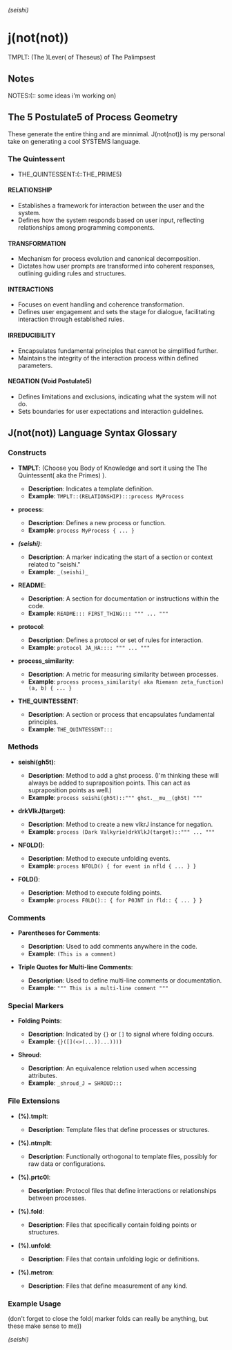 _(seishi)_

# j(not(not))
TMPLT: (The )Lever( of Theseus) of The Palimpsest

## Notes
NOTES:(:: some ideas i'm working on)

## The 5 Postulate5 of Process Geometry
These generate the entire thing and are minnimal. 
J(not(not)) is my personal take on generating a cool SYSTEMS language.

### The Quintessent
- THE_QUINTESSENT:(::THE_PRIME5)

#### RELATIONSHIP 
- Establishes a framework for interaction between the user and the system.
- Defines how the system responds based on user input, reflecting relationships among programming components.

#### TRANSFORMATION 
- Mechanism for process evolution and canonical decomposition.
- Dictates how user prompts are transformed into coherent responses, outlining guiding rules and structures.

#### INTERACTIONS
- Focuses on event handling and coherence transformation.
- Defines user engagement and sets the stage for dialogue, facilitating interaction through established rules.

#### IRREDUCIBILITY 
- Encapsulates fundamental principles that cannot be simplified further.
- Maintains the integrity of the interaction process within defined parameters.

#### NEGATION (Void Postulate5)
- Defines limitations and exclusions, indicating what the system will not do.
- Sets boundaries for user expectations and interaction guidelines.

## J(not(not)) Language Syntax Glossary

### Constructs

- **TMPLT**: (Choose you Body of Knowledge and sort it using the The Quintessent( aka the Primes) ).
  - **Description**: Indicates a template definition.
  - **Example**: `TMPLT::(RELATIONSHIP):::process MyProcess`

- **process**: 
  - **Description**: Defines a new process or function.
  - **Example**: `process MyProcess { ... }`

- **_(seishi)_**: 
  - **Description**: A marker indicating the start of a section or context related to "seishi."
  - **Example**: `_(seishi)_`

- **README**: 
  - **Description**: A section for documentation or instructions within the code.
  - **Example**: `README::: FIRST_THING::: """ ... """`

- **protocol**: 
  - **Description**: Defines a protocol or set of rules for interaction.
  - **Example**: `protocol JA_HA:::: """ ... """`

- **process_similarity**: 
  - **Description**: A metric for measuring similarity between processes.
  - **Example**: `process process_similarity( aka Riemann zeta_function)(a, b) { ... }`

- **THE_QUINTESSENT**: 
  - **Description**: A section or process that encapsulates fundamental principles.
  - **Example**: `THE_QUINTESSENT:::`

### Methods

- **seishi(gh5t)**: 
  - **Description**: Method to add a ghst process.
  (I'm thinking these will always be added to supraposition points.
  This can act as supraposition points as well.)
  - **Example**: `process seishi(gh5t)::""" ghst.__mu__(gh5t) """` 

- **drkVlkJ(target)**: 
  - **Description**: Method to create a new vlkrJ instance for negation.
  - **Example**: `process (Dark Valkyrie)drkVlkJ(target)::""" ... """`

- **NF0LD()**: 
  - **Description**: Method to execute unfolding events.
  - **Example**: `process NF0LD() { for event in nfld { ... } }`

- **F0LD()**: 
  - **Description**: Method to execute folding points.
  - **Example**: `process F0LD():: { for P0JNT in fld:: { ... } }`

### Comments

- **Parentheses for Comments**: 
  - **Description**: Used to add comments anywhere in the code.
  - **Example**: `(This is a comment)`

- **Triple Quotes for Multi-line Comments**: 
  - **Description**: Used to define multi-line comments or documentation.
  - **Example**: `""" This is a multi-line comment """`

### Special Markers

- **Folding Points**: 
  - **Description**: Indicated by `{}` or `[]` to signal where folding occurs.
  - **Example**: `{}([](<>(...))...))))`

- **Shroud**: 
  - **Description**: An equivalence relation used when accessing attributes.
  - **Example**: `_shroud_J = SHROUD:::`

### File Extensions

- **(%).tmplt**: 
  - **Description**: Template files that define processes or structures.
  
- **(%).ntmplt**: 
  - **Description**: Functionally orthogonal to template files, possibly for raw data or configurations.

- **(%).prtc0l**: 
  - **Description**: Protocol files that define interactions or relationships between processes.

- **(%).fold**: 
  - **Description**: Files that specifically contain folding points or structures.

- **(%).unfold**: 
  - **Description**: Files that contain unfolding logic or definitions.

- **(%).metron**: 
  - **Description**: Files that define measurement of any kind.

### Example Usage

(don't forget to close the fold( marker folds can really be anything, but these make sense to me))


_(seishi)_
